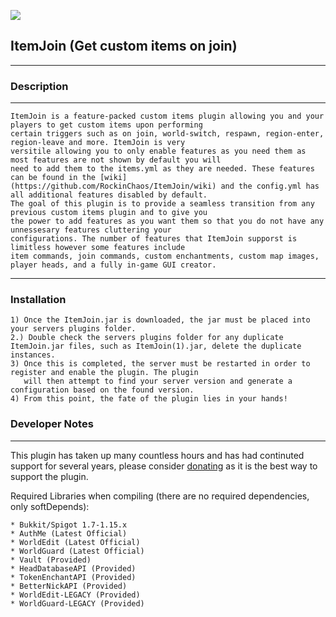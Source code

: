 ![](https://i.imgur.com/zXs2ka8.png)

## ItemJoin (Get custom items on join)
-----

### Description
-----
```
ItemJoin is a feature-packed custom items plugin allowing you and your players to get custom items upon performing 
certain triggers such as on join, world-switch, respawn, region-enter, region-leave and more. ItemJoin is very 
versitile allowing you to only enable features as you need them as most features are not shown by default you will 
need to add them to the items.yml as they are needed. These features can be found in the [wiki](https://github.com/RockinChaos/ItemJoin/wiki) and the config.yml has all additional features disabled by default. 
The goal of this plugin is to provide a seamless transition from any previous custom items plugin and to give you 
the power to add features as you want them so that you do not have any unnessesary features cluttering your 
configurations. The number of features that ItemJoin supporst is limitless however some features include 
item commands, join commands, custom enchantments, custom map images, player heads, and a fully in-game GUI creator.
```
-----
### Installation
```
1) Once the ItemJoin.jar is downloaded, the jar must be placed into your servers plugins folder.
2.) Double check the servers plugins folder for any duplicate ItemJoin.jar files, such as ItemJoin(1).jar, delete the duplicate instances.
3) Once this is completed, the server must be restarted in order to register and enable the plugin. The plugin
   will then attempt to find your server version and generate a configuration based on the found version.
4) From this point, the fate of the plugin lies in your hands!
```

### Developer Notes
-----
This plugin has taken up many countless hours and has had continuted support for several years, please consider [donating](https://www.paypal.me/RockinChaos) as it is the best way to support the plugin.

Required Libraries when compiling (there are no required dependencies, only softDepends):
```
* Bukkit/Spigot 1.7-1.15.x
* AuthMe (Latest Official)
* WorldEdit (Latest Official)
* WorldGuard (Latest Official)
* Vault (Provided)
* HeadDatabaseAPI (Provided)
* TokenEnchantAPI (Provided)
* BetterNickAPI (Provided)
* WorldEdit-LEGACY (Provided)
* WorldGuard-LEGACY (Provided)
```
